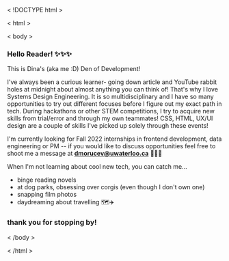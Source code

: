 < !DOCTYPE html >

< html > 

< body > 

### Hello Reader! ✨✨✨

This is Dina's (aka me :D) Den of Development!

I've always been a curious learner- going down article and YouTube rabbit holes at midnight about almost anything you can think of! That's why I love Systems Design Engineering. It is so multidisciplinary and I have so many opportunities to try out different focuses before I figure out my exact path in tech. During hackathons or other STEM competitions, I try to acquire new skills from trial/error and through my own teammates! CSS, HTML, UX/UI design are a couple of skills I've picked up solely through these events!

I'm currently looking for Fall 2022 internships in frontend development, data engineering or PM -- if you would like to discuss opportunities feel free to shoot me a message at **dmorucev@uwaterloo.ca** 💌💌💌

When I'm not learning about cool new tech, you can catch me... 
- binge reading novels
- at dog parks, obsessing over corgis (even though I don't own one)
- snapping film photos
- daydreaming about travelling 🗺️✈️

### thank you for stopping by! 

< /body >

< /html > 
